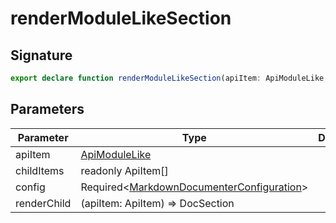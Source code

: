 
# renderModuleLikeSection

## Signature

```typescript
export declare function renderModuleLikeSection(apiItem: ApiModuleLike, childItems: readonly ApiItem[], config: Required<MarkdownDocumenterConfiguration>, renderChild: (apiItem: ApiItem) => DocSection): DocSection;
```

## Parameters

|  Parameter | Type | Description |
|  --- | --- | --- |
|  apiItem | [ApiModuleLike](docs/api-markdown-documenter/apimodulelike-typealias) |  |
|  childItems | readonly ApiItem\[\] |  |
|  config | Required&lt;[MarkdownDocumenterConfiguration](docs/api-markdown-documenter/markdowndocumenterconfiguration-interface)<!-- -->&gt; |  |
|  renderChild | (apiItem: ApiItem) =&gt; DocSection |  |

